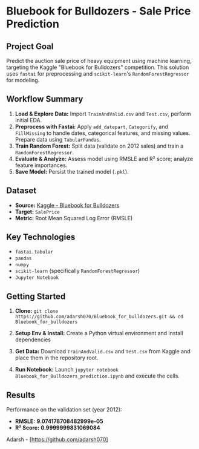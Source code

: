 # Bluebook for Bulldozers - Sale Price Prediction

## Project Goal

Predict the auction sale price of heavy equipment using machine learning, targeting the Kaggle "Bluebook for Bulldozers" competition. This solution uses `fastai` for preprocessing and `scikit-learn`'s `RandomForestRegressor` for modeling.

## Workflow Summary

1.  **Load & Explore Data:** Import `TrainAndValid.csv` and `Test.csv`, perform initial EDA.
2.  **Preprocess with Fastai:** Apply `add_datepart`, `Categorify`, and `FillMissing` to handle dates, categorical features, and missing values. Prepare data using `TabularPandas`.
3.  **Train Random Forest:** Split data (validate on 2012 sales) and train a `RandomForestRegressor`.
4.  **Evaluate & Analyze:** Assess model using RMSLE and R² score; analyze feature importances.
5.  **Save Model:** Persist the trained model (`.pkl`).

## Dataset

*   **Source:** [Kaggle - Bluebook for Bulldozers](https://www.kaggle.com/c/bluebook-for-bulldozers)
*   **Target:** `SalePrice`
*   **Metric:** Root Mean Squared Log Error (RMSLE)

## Key Technologies

*   `fastai.tabular`
*   `pandas`
*   `numpy`
*   `scikit-learn` (specifically `RandomForestRegressor`)
*   `Jupyter Notebook`

## Getting Started

1.  **Clone:** `git clone https://github.com/adarsh070/Bluebook_for_bulldozers.git && cd Bluebook_for_bulldozers`
2.  **Setup Env & Install:** Create a Python virtual environment and install dependencies
    
3.  **Get Data:** Download `TrainAndValid.csv` and `Test.csv` from Kaggle and place them in the repository root.
4.  **Run Notebook:** Launch `jupyter notebook Bluebook_for_Bulldozers_prediction.ipynb` and execute the cells.

## Results

Performance on the validation set (year 2012):

*   **RMSLE:** **9.074178708482999e-05**
*   **R² Score:** **0.9999999831069084**



Adarsh - [https://github.com/adarsh070]
